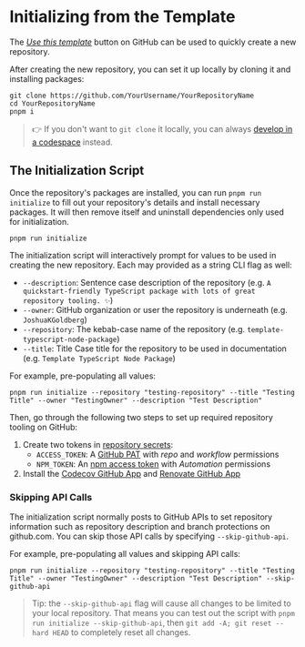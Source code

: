 # Initializing from the Template

The [_Use this template_](https://github.com/JoshuaKGoldberg/template-typescript-node-package/generate) button on GitHub can be used to quickly create a new repository.

After creating the new repository, you can set it up locally by cloning it and installing packages:

```shell
git clone https://github.com/YourUsername/YourRepositoryName
cd YourRepositoryName
pnpm i
```

> 👉 If you don't want to `git clone` it locally, you can always [develop in a codespace](https://docs.github.com/en/codespaces/developing-in-codespaces/developing-in-a-codespace) instead.

## The Initialization Script

Once the repository's packages are installed, you can run `pnpm run initialize` to fill out your repository's details and install necessary packages.
It will then remove itself and uninstall dependencies only used for initialization.

```shell
pnpm run initialize
```

The initialization script will interactively prompt for values to be used in creating the new repository.
Each may provided as a string CLI flag as well:

- `--description`: Sentence case description of the repository (e.g. `A quickstart-friendly TypeScript package with lots of great repository tooling. ✨`)
- `--owner`: GitHub organization or user the repository is underneath (e.g. `JoshuaKGoldberg`)
- `--repository`: The kebab-case name of the repository (e.g. `template-typescript-node-package`)
- `--title`: Title Case title for the repository to be used in documentation (e.g. `Template TypeScript Node Package`)

For example, pre-populating all values:

```shell
pnpm run initialize --repository "testing-repository" --title "Testing Title" --owner "TestingOwner" --description "Test Description"
```

Then, go through the following two steps to set up required repository tooling on GitHub:

1. Create two tokens in [repository secrets](https://docs.github.com/en/actions/security-guides/encrypted-secrets):
   - `ACCESS_TOKEN`: A [GitHub PAT](https://github.com/settings/tokens/new) with _repo_ and _workflow_ permissions
   - `NPM_TOKEN`: An [npm access token](https://docs.npmjs.com/creating-and-viewing-access-tokens/) with _Automation_ permissions
2. Install the [Codecov GitHub App](https://github.com/marketplace/codecov) and [Renovate GitHub App](https://github.com/marketplace/renovate)

### Skipping API Calls

The initialization script normally posts to GitHub APIs to set repository information such as repository description and branch protections on github.com.
You can skip those API calls by specifying `--skip-github-api`.

For example, pre-populating all values and skipping API calls:

```shell
pnpm run initialize --repository "testing-repository" --title "Testing Title" --owner "TestingOwner" --description "Test Description" --skip-github-api
```

> Tip: the `--skip-github-api` flag will cause all changes to be limited to your local repository.
> That means you can test out the script with `pnpm run initialize --skip-github-api`, then `git add -A; git reset --hard HEAD` to completely reset all changes.
